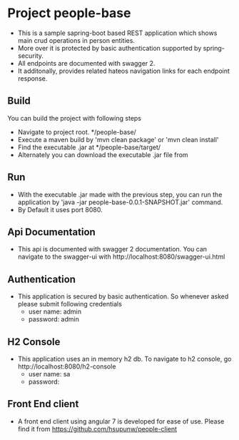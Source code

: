 # Project people-base
- This is a sample sapring-boot based REST application which shows main crud operations in person entities. 
- More over it is protected by basic authentication supported by spring-security.
- All endpoints are documented with swagger 2.
- It additonally, provides related hateos navigation links for each endpoint response.

## Build
You can build the project with following steps
- Navigate to project root. */people-base/
- Execute a maven build by 'mvn clean package' or 'mvn clean install'
- Find the executable .jar at */people-base/target/
- Alternately you can download the executable .jar file from <link>

## Run
- With the executable .jar made with the previous step, you can run the application by 'java -jar people-base-0.0.1-SNAPSHOT.jar' command.
- By Default it uses port 8080.

## Api Documentation
- This api is documented with swagger 2 documentation. You can navigate to the swagger-ui with http://localhost:8080/swagger-ui.html

## Authentication 
- This application is secured by basic authentication. So whenever asked please submit following credentials
    - user name: admin
    - password: admin

## H2 Console
- This application uses an in memory h2 db. To navigate to h2 console, go http://localhost:8080/h2-console
    - user name: sa
    - password:
    
## Front End client
- A front end client using angular 7 is developed for ease of use. Please find it from https://github.com/hsupunw/people-client
